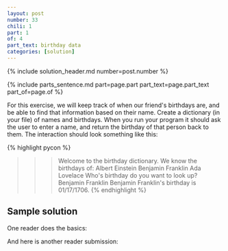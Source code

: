 ```yaml
---
layout: post
number: 33
chili: 1
part: 1
of: 4
part_text: birthday data
categories: [solution]
---
```


{% include solution_header.md number=post.number %}

{% include parts_sentence.md part=page.part part_text=page.part_text part_of=page.of %}

For this exercise, we will keep track of when our friend's birthdays are, and be able to find that information based on their name. Create a dictionary (in your file) of names and birthdays. When you run your program it should ask the user to enter a name, and return the birthday of that person back to them. The interaction should look something like this:

{% highlight pycon %}
>>> Welcome to the birthday dictionary. We know the birthdays of:
Albert Einstein
Benjamin Franklin
Ada Lovelace
>>> Who's birthday do you want to look up?
Benjamin Franklin
>>> Benjamin Franklin's birthday is 01/17/1706.
{% endhighlight %}

## Sample solution

One reader does the basics:

<script src="https://gist.github.com/Dimithrandir/75b943f35297a0708a9393d02dfe2121.js"></script>

And here is another reader submission:

<script src="https://gist.github.com/nhyy24/5efa95d627902eba38dbfd1e6f853340.js"></script>

